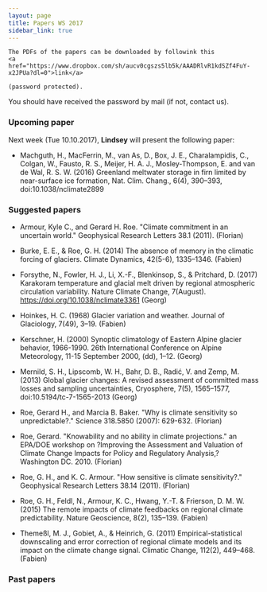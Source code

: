 ```yaml
---
layout: page
title: Papers WS 2017
sidebar_link: true
---
```


<p class="message">

    The PDFs of the papers can be downloaded by followink this
    <a href="https://www.dropbox.com/sh/aucv0cgszs5lb5k/AAADRlvR1kdSZf4FuY-x2JPUa?dl=0">link</a>

    (password protected).

</p>

You should have received the password by mail (if not, contact us).


### Upcoming paper

Next week (Tue 10.10.2017), **Lindsey** will present the following paper:

- Machguth, H., MacFerrin, M., van As, D., Box, J. E., Charalampidis, C., Colgan, W., 
  Fausto, R. S., Meijer, H. A. J., Mosley-Thompson, E. and van de Wal, R. S. W. (2016) 
  Greenland meltwater storage in firn limited by near-surface ice formation, 
  Nat. Clim. Chang., 6(4), 390–393, doi:10.1038/nclimate2899

### Suggested papers

- Armour, Kyle C., and Gerard H. Roe. "Climate commitment in an
  uncertain world." Geophysical Research Letters 38.1 (2011). (Florian)

- Burke, E. E., & Roe, G. H. (2014) The absence of memory in the climatic
  forcing of glaciers. Climate Dynamics, 42(5-6), 1335–1346. (Fabien)
  
- Forsythe, N., Fowler, H. J., Li, X.-F., Blenkinsop, S., & Pritchard, D. (2017) 
  Karakoram temperature and glacial melt driven by regional atmospheric circulation 
  variability. Nature Climate Change, 7(August). https://doi.org/10.1038/nclimate3361
  (Georg)

- Hoinkes, H. C. (1968) Glacier variation and weather.
  Journal of Glaciology, 7(49), 3–19. (Fabien)

- Kerschner, H. (2000) Synoptic climatology of Eastern Alpine glacier
  behavior, 1966-1990. 26th International Conference on Alpine Meteorology,
  11-15 September 2000, (dd), 1–12. (Georg)

- Mernild, S. H., Lipscomb, W. H., Bahr, D. B., Radić, V. and Zemp, M. (2013) Global
  glacier changes: A revised assessment of committed mass losses and sampling
  uncertainties, Cryosphere, 7(5), 1565–1577, doi:10.5194/tc-7-1565-2013 (Georg)
  
- Roe, Gerard H., and Marcia B. Baker. "Why is climate sensitivity so
  unpredictable?." Science 318.5850 (2007): 629-632. (Florian)

- Roe, Gerard. "Knowability and no ability in climate projections." an
  EPA/DOE workshop on ?Improving the Assessment and Valuation of Climate
  Change Impacts for Policy and Regulatory Analysis,? Washington DC. 2010. (Florian)
  
- Roe, G. H., and K. C. Armour. "How sensitive is climate sensitivity?."
  Geophysical Research Letters 38.14 (2011). (Florian)

- Roe, G. H., Feldl, N., Armour, K. C., Hwang, Y.-T. & Frierson, D. M. W. (2015) 
  The remote impacts of climate feedbacks on regional climate predictability. 
  Nature Geoscience, 8(2), 135–139. (Fabien)

- Themeßl, M. J., Gobiet, A., & Heinrich, G. (2011) Empirical-statistical
  downscaling and error correction of regional climate models and its impact
  on the climate change signal. Climatic Change, 112(2), 449–468. (Fabien)


### Past papers

